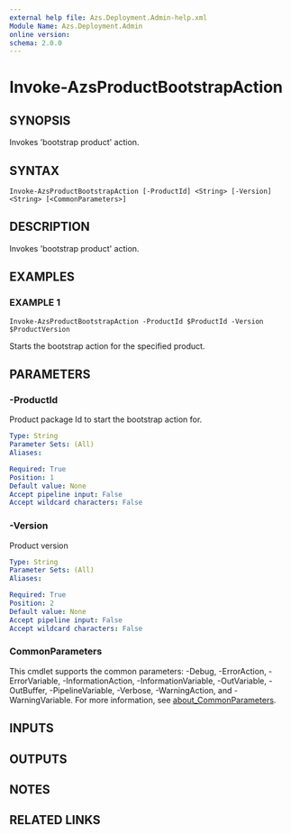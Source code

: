 ```yaml
---
external help file: Azs.Deployment.Admin-help.xml
Module Name: Azs.Deployment.Admin
online version:
schema: 2.0.0
---
```


# Invoke-AzsProductBootstrapAction

## SYNOPSIS
Invokes 'bootstrap product' action.

## SYNTAX

```
Invoke-AzsProductBootstrapAction [-ProductId] <String> [-Version] <String> [<CommonParameters>]
```

## DESCRIPTION
Invokes 'bootstrap product' action.

## EXAMPLES

### EXAMPLE 1
```
Invoke-AzsProductBootstrapAction -ProductId $ProductId -Version $ProductVersion
```

Starts the bootstrap action for the specified product.

## PARAMETERS

### -ProductId
Product package Id to start the bootstrap action for.

```yaml
Type: String
Parameter Sets: (All)
Aliases:

Required: True
Position: 1
Default value: None
Accept pipeline input: False
Accept wildcard characters: False
```

### -Version
Product version

```yaml
Type: String
Parameter Sets: (All)
Aliases:

Required: True
Position: 2
Default value: None
Accept pipeline input: False
Accept wildcard characters: False
```

### CommonParameters
This cmdlet supports the common parameters: -Debug, -ErrorAction, -ErrorVariable, -InformationAction, -InformationVariable, -OutVariable, -OutBuffer, -PipelineVariable, -Verbose, -WarningAction, and -WarningVariable. For more information, see [about_CommonParameters](http://go.microsoft.com/fwlink/?LinkID=113216).

## INPUTS

## OUTPUTS

## NOTES

## RELATED LINKS
